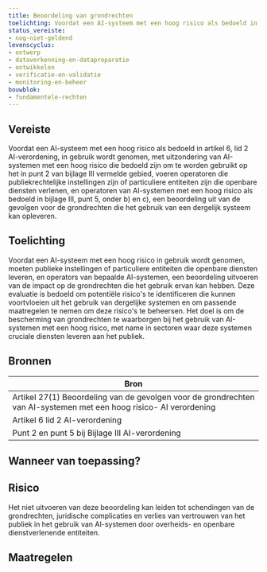```yaml
---
title: Beoordeling van grondrechten
toelichting: Voordat een AI-systeem met een hoog risico als bedoeld in artikel 6, lid 2 AI-verordening, in gebruik wordt genomen, met uitzondering van AI-systemen met een hoog risico die bedoeld zijn om te worden gebruikt op het in punt 2 van bijlage III vermelde gebied, voeren operatoren die publiekrechtelijke instellingen zijn of particuliere entiteiten zijn die openbare diensten verlenen, en operatoren van AI-systemen met een hoog risico als bedoeld in bijlage III, punt 5, onder b) en c), een beoordeling uit van de gevolgen voor de grondrechten die het gebruik van een dergelijk systeem kan opleveren.
status_vereiste:
- nog-niet-geldend
levenscyclus:
- ontwerp
- dataverkenning-en-datapreparatie
- ontwikkelen
- verificatie-en-validatie
- monitoring-en-beheer
bouwblok:
- fundamentele-rechten
---
```


<!-- tags -->
## Vereiste

Voordat een AI-systeem met een hoog risico als bedoeld in artikel 6, lid 2 AI-verordening, in gebruik wordt genomen, met uitzondering van AI-systemen met een hoog risico die bedoeld zijn om te worden gebruikt op het in punt 2 van bijlage III vermelde gebied, voeren operatoren die publiekrechtelijke instellingen zijn of particuliere entiteiten zijn die openbare diensten verlenen, en operatoren van AI-systemen met een hoog risico als bedoeld in bijlage III, punt 5, onder b) en c), een beoordeling uit van de gevolgen voor de grondrechten die het gebruik van een dergelijk systeem kan opleveren.

## Toelichting

Voordat een AI-systeem met een hoog risico in gebruik wordt genomen, moeten publieke instellingen of particuliere entiteiten die openbare diensten leveren, en operators van bepaalde AI-systemen, een beoordeling uitvoeren van de impact op de grondrechten die het gebruik ervan kan hebben.
Deze evaluatie is bedoeld om potentiële risico's te identificeren die kunnen voortvloeien uit het gebruik van dergelijke systemen en om passende maatregelen te nemen om deze risico's te beheersen.
Het doel is om de bescherming van grondrechten te waarborgen bij het gebruik van AI-systemen met een hoog risico, met name in sectoren waar deze systemen cruciale diensten leveren aan het publiek.

## Bronnen

| Bron                        |
|-----------------------------|
|Artikel 27(1) Beoordeling van de gevolgen voor de grondrechten van AI-systemen met een hoog risico- AI verordening|
|Artikel 6 lid 2 AI-verordening|
|Punt 2 en punt 5 bij Bijlage III AI-verordening|

## Wanneer van toepassing?


## Risico

Het niet uitvoeren van deze beoordeling kan leiden tot schendingen van de grondrechten, juridische complicaties en verlies van vertrouwen van het publiek in het gebruik van AI-systemen door overheids- en openbare dienstverlenende entiteiten.


## Maatregelen

<!-- list_maatregelen vereiste/beoordelen_gevolgen_voor_grondrechten -->

